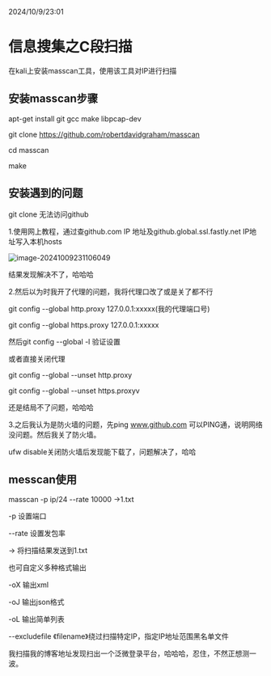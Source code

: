 2024/10/9/23:01

# 信息搜集之C段扫描

在kali上安装masscan工具，使用该工具对IP进行扫描

## 安装masscan步骤

apt-get install git gcc make libpcap-dev

git clone https://github.com/robertdavidgraham/masscan

cd masscan

make

## 安装遇到的问题

git clone 无法访问github

1.使用网上教程，通过查github.com IP 地址及github.global.ssl.fastly.net IP地址写入本机hosts

![image-20241009231106049](C:\Users\康国宁\AppData\Roaming\Typora\typora-user-images\image-20241009231106049.png)

结果发现解决不了，哈哈哈

2.然后以为时我开了代理的问题，我将代理口改了或是关了都不行

git config --global http.proxy 127.0.0.1:xxxxx(我的代理端口号)

git config --global https.proxy 127.0.0.1:xxxxx

然后git config --global -l 验证设置

或者直接关闭代理

git config --global --unset http.proxy

git config --global --unset https.proxyv

还是结局不了问题，哈哈哈

3.之后我认为是防火墙的问题，先ping www.github.com 可以PING通，说明网络没问题。然后我关了防火墙。

ufw disable关闭防火墙后发现能下载了，问题解决了，哈哈

## messcan使用

masscan -p ip/24 --rate 10000 ->1.txt

-p 设置端口

--rate 设置发包率

-> 将扫描结果发送到1.txt

也可自定义多种格式输出

-oX 输出xml

-oJ 输出json格式

-oL 输出简单列表

--excludefile 《filename》绕过扫描特定IP，指定IP地址范围黑名单文件

我扫描我的博客地址发现扫出一个泛微登录平台，哈哈哈，忍住，不然正想测一波。

